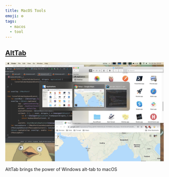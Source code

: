```yaml
---
title: MacOS Tools
emoji: ⚙
tags:
  - macos
  - tool
---
```


## [AltTab](https://github.com/lwouis/alt-tab-macos)

![](https://github.com/lwouis/alt-tab-macos/raw/master/docs/public/demo/frontpage.jpg)

AltTab brings the power of Windows alt-tab to macOS
